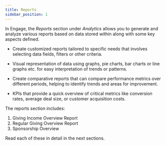 ```yaml
---
title: Reports
sidebar_position: 1
---
```


In Engage, the *Reports* section under *Analytics* allows you to generate and analyze various reports based on data stored within along with some key aspects defined.

- Create customized reports tailored to specific needs that involves selecting data fields, filters or other criteria.

- Visual representation of data using graphs, pie charts, bar charts or line graphs etc. for easy interpretation of trends or patterns.

- Create comparative reports that can compare performance metrics over different periods, helping to identify trends and areas for improvement.

- KPIs that provide a quick overview of critical metrics like conversion rates, average deal size, or customer acquisition costs.

The reports section includes:

1. Giving Income Overview Report
2. Regular Giving Overview Report
3. Sponsorship Overview

Read each of these in detail in the next sections.